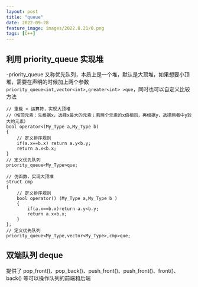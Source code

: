 ```yaml
---
layout: post
title: "queue"
date: 2022-09-28
feature_image: images/2022.8.21/0.png 
tags: [C++]
---
```


<!--more-->

## 利用 priority_queue 实现堆

-priority_queue 又称优先队列，本质上是一个堆，默认是大顶堆，如果想要小顶堆，需要在声明的时候加上两个参数 `priority_queue<int,vector<int>,greater<int> >que`，同时也可以自定义比较方法

```
// 重载 < 运算符，实现大顶堆
//（堆顶元素：先根据x，选择x最大的元素；若两个元素的x值相同，再根据y，选择两者中y较大的元素） 
bool operator<(My_Type a,My_Type b)
{
    // 定义排序规则 
    if(a.x==b.x) return a.y<b.y;
    return a.x<b.x; 
}
// 定义优先队列
priority_queue<My_Type>que; 

// 仿函数，实现大顶堆 
struct cmp
{
    // 定义排序规则 
    bool operator() (My_Type a,My_Type b )
    { 
        if(a.x==b.x)return a.y<b.y;
        return a.x<b.x; 
    }
}; 
// 定义优先队列
priority_queue<My_Type,vector<My_Type>,cmp>que;
```

## 双端队列 deque

提供了 pop_front()、pop_back()、push_front()、push_front()、front()、back() 等可以操作队列的前端和后端